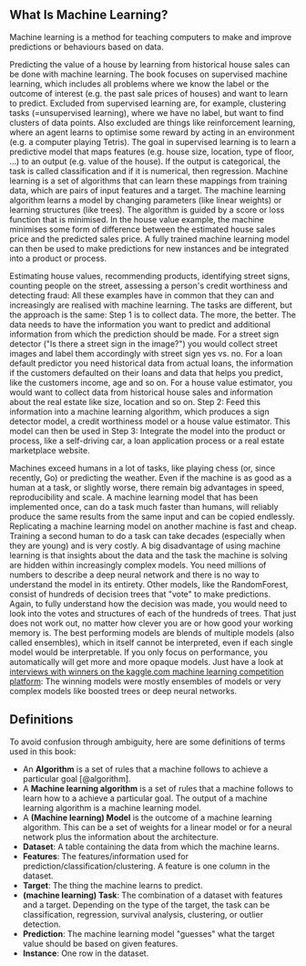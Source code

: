 What Is Machine Learning?
-------------------------

Machine learning is a method for teaching computers to make and improve
predictions or behaviours based on data.

Predicting the value of a house by learning from historical house sales
can be done with machine learning. The book focuses on supervised
machine learning, which includes all problems where we know the label or
the outcome of interest (e.g. the past sale prices of houses) and want
to learn to predict. Excluded from supervised learning are, for example,
clustering tasks (=unsupervised learning), where we have no label, but
want to find clusters of data points. Also excluded are things like
reinforcement learning, where an agent learns to optimise some reward by
acting in an environment (e.g. a computer playing Tetris). The goal in
supervised learning is to learn a predictive model that maps features
(e.g. house size, location, type of floor, ...) to an output (e.g. value
of the house). If the output is categorical, the task is called
classification and if it is numerical, then regression. Machine learning
is a set of algorithms that can learn these mappings from training data,
which are pairs of input features and a target. The machine learning
algorithm learns a model by changing parameters (like linear weights) or
learning structures (like trees). The algorithm is guided by a score or
loss function that is minimised. In the house value example, the machine
minimises some form of difference between the estimated house sales
price and the predicted sales price. A fully trained machine learning
model can then be used to make predictions for new instances and be
integrated into a product or process.

Estimating house values, recommending products, identifying street
signs, counting people on the street, assessing a person's credit
worthiness and detecting fraud: All these examples have in common that
they can and increasingly are realised with machine learning. The tasks
are different, but the approach is the same: Step 1 is to collect data.
The more, the better. The data needs to have the information you want to
predict and additional information from which the prediction should be
made. For a street sign detector ("Is there a street sign in the
image?") you would collect street images and label them accordingly with
street sign yes vs. no. For a loan default predictor you need historical
data from actual loans, the information if the customers defaulted on
their loans and data that helps you predict, like the customers income,
age and so on. For a house value estimator, you would want to collect
data from historical house sales and information about the real estate
like size, location and so on. Step 2: Feed this information into a
machine learning algorithm, which produces a sign detector model, a
credit worthiness model or a house value estimator. This model can then
be used in Step 3: Integrate the model into the product or process, like
a self-driving car, a loan application process or a real estate
marketplace website.

Machines exceed humans in a lot of tasks, like playing chess (or, since
recently, Go) or predicting the weather. Even if the machine is as good
as a human at a task, or slightly worse, there remain big advantages in
speed, reproducibility and scale. A machine learning model that has been
implemented once, can do a task much faster than humans, will reliably
produce the same results from the same input and can be copied
endlessly. Replicating a machine learning model on another machine is
fast and cheap. Training a second human to do a task can take decades
(especially when they are young) and is very costly. A big disadvantage
of using machine learning is that insights about the data and the task
the machine is solving are hidden within increasingly complex models.
You need millions of numbers to describe a deep neural network and there
is no way to understand the model in its entirety. Other models, like
the RandomForest, consist of hundreds of decision trees that "vote" to
make predictions. Again, to fully understand how the decision was made,
you would need to look into the votes and structures of each of the
hundreds of trees. That just does not work out, no matter how clever you
are or how good your working memory is. The best performing models are
blends of multiple models (also called ensembles), which in itself
cannot be interpreted, even if each single model would be interpretable.
If you only focus on performance, you automatically will get more and
more opaque models. Just have a look at [interviews with winners on the
kaggle.com machine learning competition
platform](http://blog.kaggle.com/): The winning models were mostly
ensembles of models or very complex models like boosted trees or deep
neural networks.

Definitions
-----------

To avoid confusion through ambiguity, here are some definitions of terms
used in this book:

-   An **Algorithm** is a set of rules that a machine follows to achieve
    a particular goal \[@algorithm\].
-   A **Machine learning algorithm** is a set of rules that a machine
    follows to learn how to a achieve a particular goal. The output of a
    machine learning algorithm is a machine learning model.
-   A **(Machine learning) Model** is the outcome of a machine learning
    algorithm. This can be a set of weights for a linear model or for a
    neural network plus the information about the architecture.
-   **Dataset**: A table containing the data from which the machine
    learns.
-   **Features**: The features/information used for
    prediction/classification/clustering. A feature is one column in the
    dataset.
-   **Target**: The thing the machine learns to predict.
-   **(machine learning) Task**: The combination of a dataset with
    features and a target. Depending on the type of the target, the task
    can be classification, regression, survival analysis, clustering, or
    outlier detection.
-   **Prediction**: The machine learning model "guesses" what the target
    value should be based on given features.
-   **Instance**: One row in the dataset.
